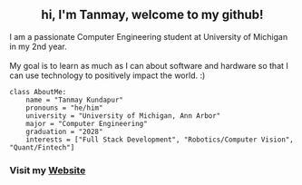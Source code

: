 <h2 align="center">hi, I'm Tanmay, welcome to my github!</h2>

<p>
  I am a passionate Computer Engineering student at University of Michigan in my 2nd year. <br><br>
  My goal is to learn as much as I can about software and hardware so that I can use technology to positively impact the world. :)
</p>

```
class AboutMe:
    name = "Tanmay Kundapur"
    pronouns = "he/him"
    university = "University of Michigan, Ann Arbor"
    major = "Computer Engineering"
    graduation = "2028"
    interests = ["Full Stack Development", "Robotics/Computer Vision", "Quant/Fintech"]
```

<h3> Visit my <a href="https://tanmaykundapur.vercel.app/"> Website </a> </h3>


